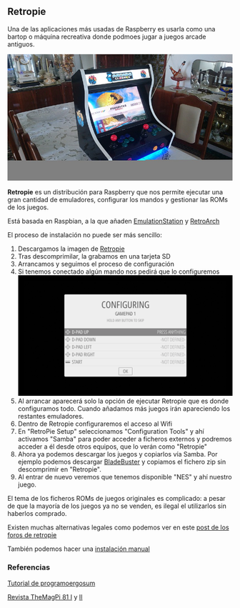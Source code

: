 ## Retropie

Una de las aplicaciones más usadas de Raspberry es usarla como una bartop o máquina recreativa donde podmoes jugar a juegos arcade antiguos.

![mage](./images/mage.jpg)

**Retropie** es un distribución para Raspberry que nos permite ejecutar una gran cantidad de emuladores, configurar los mandos y gestionar las ROMs de los juegos. 

Está basada en Raspbian, a la que añaden [EmulationStation](EmulationStation.org) y [RetroArch](http://retroarch.com/)



El proceso de instalación no puede ser más sencillo:
1. Descargamos la imagen de [Retropie](https://retropie.org.uk/download)
2. Tras descomprimilar, la grabamos en una tarjeta SD 
3. Arrancamos y seguimos el proceso de configuración
4. Si tenemos conectado algún mando nos pedirá que lo configuremos
![Configuring.png](./images/Configuring.png)
5. Al arrancar aparecerá solo la opción de ejecutar Retropie que es donde configuramos todo. Cuando añadamos más juegos irán apareciendo los restantes emuladores.
6. Dentro de Retropie configuraremos el acceso al Wifi
7. En "RetroPie Setup" seleccionamos "Configuration Tools" y ahí activamos "Samba" para poder acceder a ficheros externos y podremos acceder a él desde otros equipos, que lo verán como "Retropie"
8. Ahora ya podemos descargar los juegos y copiarlos vía Samba. Por ejemplo podemos descargar [BladeBuster](http://magpi.cc/bladebuster) y copiamos el fichero zip sin descomprimir en "Retropie".
9. Al entrar de nuevo veremos que tenemos disponible "NES" y ahí nuestro juego.

El tema de los ficheros ROMs de juegos originales es complicado: a pesar de que la mayoría de los juegos ya no se venden, es ilegal el utilizarlos sin haberlos comprado.

Existen muchas alternativas legales como podemos ver en este [post de los foros de retropie](https://retropie.org.uk/forum/topic/10918/where-to-legally-acquire-content-to-play-on-retropie)

También podemos hacer una [instalación manual](https://retropie.org.uk/docs/Manual-Installation/)

### Referencias

[Tutorial de programoergosum](https://www.programoergosum.es/tutoriales/consola-arcade-basada-en-raspberry-pi-con-retropie)

[Revista TheMagPi 81 I](https://www.raspberrypi.org/blog/retro-console-with-retropie-raspberry-pi-1/) y [II](https://www.raspberrypi.org/blog/retro-console-with-retropie-raspberry-pi-2/)

